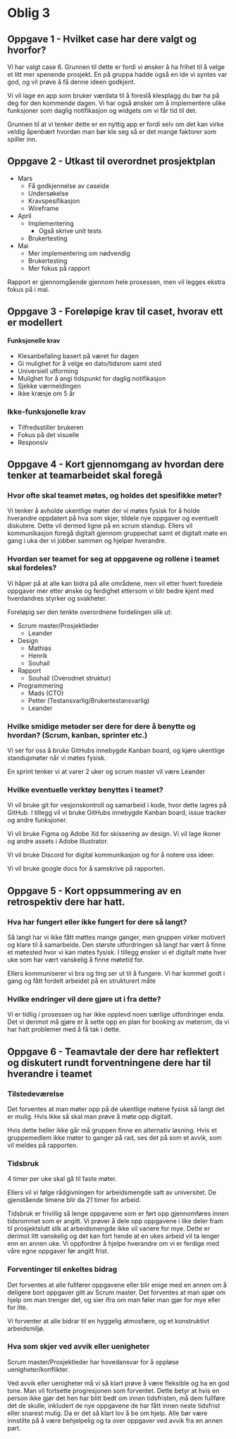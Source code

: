 # Oblig 3

## Oppgave 1 - Hvilket case har dere valgt og hvorfor?

Vi har valgt case 6. Grunnen til dette er fordi vi ønsker å ha frihet til å velge et litt mer spenende prosjekt. En på gruppa hadde også en ide vi syntes var god, og vil prøve å få denne ideen godkjent.

Vi vil lage en app som bruker værdata til å foreslå klesplagg du bør ha på deg for den kommende dagen. Vi har også ønsker om å implementere ulike funksjoner som daglig notifikasjon og widgets om vi får tid til det.

Grunnen til at vi tenker dette er en nyttig app er fordi selv om det kan virke veldig åpenbært hvordan man bør kle seg så er det mange faktorer som spiller inn.

## Oppgave 2 - Utkast til overordnet prosjektplan

- Mars
	- Få godkjennelse av caseide
	- Undersøkelse
	- Kravspesifikasjon
	- Wireframe
- April
	- Implementering
		- Også skrive unit tests
	- Brukertesting
- Mai
	- Mer implementering om nødvendig
	- Brukertesting
	- Mer fokus på rapport

Rapport er gjennomgående gjennom hele prosessen, men vil legges ekstra fokus på i mai.

## Oppgave 3 - Foreløpige krav til caset, hvorav ett er modellert

#### Funksjonelle krav

- Klesanbefaling basert på været for dagen
- Gi mulighet for å velge en dato/tidsrom samt sted
- Universiell utforming
- Mulighet for å angi tidspunkt for daglig notifikasjon
- Sjekke værmeldingen
- Ikke kræsje om 5 år

### Ikke-funksjonelle krav

- Tilfredsstiller brukeren
- Fokus på det visuelle
- Responsiv

## Oppgave 4 - Kort gjennomgang av hvordan dere tenker at teamarbeidet skal foregå

### Hvor ofte skal teamet møtes, og holdes det spesifikke møter?

Vi tenker å avholde ukentlige møter der vi møtes fysisk for å holde hverandre oppdatert på hva som skjer, tildele nye oppgaver og eventuelt diskutere. Dette vil dermed ligne på en scrum standup. Ellers vil kommunikasjon foregå digitalt gjennom gruppechat samt et digitalt møte en gang i uka der vi jobber sammen og hjelper hverandre.

### Hvordan ser teamet for seg at oppgavene og rollene i teamet skal fordeles?

Vi håper på at alle kan bidra på alle områdene, men vil etter hvert foredele oppgaver mer etter ønske og ferdighet ettersom vi blir bedre kjent med hverdandres styrker og svakheter.

Foreløpig ser den tenkte overordnene fordelingen slik ut:

- Scrum master/Prosjektleder
	- Leander
- Design
	- Mathias
	- Henrik
	- Souhail
- Rapport
	- Souhail (Overodnet struktur)
- Programmering
	- Mads (CTO)
	- Petter (Testansvarlig/Brukertestansvarlig)
	- Leander

### Hvilke smidige metoder ser dere for dere å benytte og hvordan? (Scrum, kanban, sprinter etc.)

Vi ser for oss å bruke GitHubs innebygde Kanban board, og kjøre ukentlige standupmøter når vi møtes fysisk.

En sprint tenker vi at varer 2 uker og scrum master vil være Leander

### Hvilke eventuelle verktøy benyttes i teamet?

Vi vil bruke git for vesjonskontroll og samarbeid i kode, hvor dette lagres på GitHub. I tillegg vil vi bruke GitHubs innebygde Kanban board, issue tracker og andre funksjoner.

Vi vil bruke Figma og Adobe Xd for skissering av design. Vi vil lage ikoner og andre assets i Adobe Illustrator.

Vi vil bruke Discord for digital kommunikasjon og for å notere oss ideer.

Vi vil bruke google docs for å samskrive på rapporten.

## Oppgave 5 - Kort oppsummering av en retrospektiv dere har hatt.

### Hva har fungert eller ikke fungert for dere så langt?

Så langt har vi ikke fått møttes mange ganger, men gruppen virker motivert og klare til å samarbeide. Den største utfordringen så langt har vært å finne et møtested hvor vi kan møtes fysisk. I tillegg ønsker vi et digitalt møte hver uke som har vært vanskelig å finne møtetid for.

Ellers kommuniserer vi bra og ting ser ut til å fungere. Vi har kommet godt i gang og fått fordelt arbeidet på en strukturert måte

### Hvilke endringer vil dere gjøre ut i fra dette?

Vi er tidlig i prosessen og har ikke opplevd noen særlige utfordringer enda. Det vi derimot må gjøre er å sette opp en plan for booking av møterom, da vi har hatt problemer med å få tak i dette.

## Oppgave 6 - Teamavtale der dere har reflektert og diskutert rundt forventningene dere har til hverandre i teamet

### Tilstedeværelse

Det forventes at man møter opp på de ukentlige møtene fysisk så langt det er mulig. Hvis ikke så skal man prøve å møte opp digitalt.

Hvis dette heller ikke går må gruppen finne en alternativ løsning. Hvis et gruppemedlem ikke møter to ganger på rad, ses det på som et avvik, som vil meldes på rapporten.

### Tidsbruk

4 timer per uke skal gå til faste møter.

Ellers vil vi følge rådgivningen for arbeidsmengde satt av universitet. De gjenstående timene blir da 21 timer for arbeid.

Tidsbruk er frivillig så lenge oppgavene som er ført opp gjennomføres innen tidsrommet som er angitt. Vi prøver å dele opp oppgavene i like deler fram til prosjektslutt slik at arbeidsmengde ikke vil variere for mye. Dette er derimot litt vanskelig og det kan fort hende at en ukes arbeid vil ta lenger enn en annen uke. Vi oppfordrer å hjelpe hverandre om vi er ferdige med våre egne oppgaver før angitt frist.

### Forventinger til enkeltes bidrag

Det forventes at alle fullfører oppgavene eller blir enige med en annen om å deligere bort oppgaver gitt av Scrum master. Det forventes at man spør om hjelp om man trenger det, og sier ifra om man føler man gjør for mye eller for lite.

Vi forventer at alle bidrar til en hyggelig atmosfære, og et konstruktivt arbeidsmiljø.

### Hva som skjer ved avvik eller uenigheter

Scrum master/Prosjektleder har hovedansvar for å oppløse uenigheter/konflikter.

Ved avvik eller uenigheter må vi så klart prøve å være fleksible og ha en god tone. Man vil fortsette progresjonen som forventet. Dette betyr at hvis en person ikke gjør det hen har blitt bedt om innen tidsfristen, må dem fullføre det de skulle, inkludert de nye oppgavene de har fått innen neste tidsfrist eller snarest mulig. Da er det så klart lov å be om hjelp. Alle bør være innstilte på å være behjelpelig og ta over oppgaver ved avvik fra en annen part.

